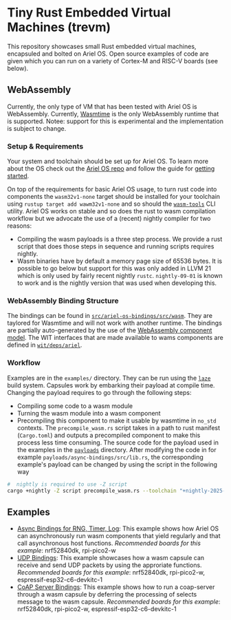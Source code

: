 # Tiny Rust Embedded Virtual Machines (trevm)
This repository showcases small Rust embedded virtual machines, encapsuled and bolted on Ariel OS. Open source examples of code are given which you can run on a variety of Cortex-M and RISC-V boards (see below).

## WebAssembly

Currently, the only type of VM that has been tested with Ariel OS is WebAssembly. Currently, [Wasmtime](https://github.com/bytecodealliance/wasmtime) is the only WebAssembly runtime that is supported. Notee: support for this is experimental and the implementation is subject to change.

### Setup & Requirements

Your system and toolchain should be set up for Ariel OS. To learn more about the OS check out the [Ariel OS repo](https://github.com/ariel-os/ariel-os) and follow the guide for [getting started](https://ariel-os.github.io/ariel-os/dev/docs/book/getting-started.html).

On top of the requirements for basic Ariel OS usage, to turn rust code into components the `wasm32v1-none` target should be installed for your toolchain using `rustup target add wawm32v1-none` and so should the [`wasm-tools`](https://github.com/bytecodealliance/wasm-tools) CLI utility. Ariel OS works on stable and so does the rust to wasm compilation workflow but we advocate the use of a (recent) nightly compiler for two reasons:
- Compiling the wasm payloads is a three step process. We provide a rust script that does those steps in sequence and running scripts requires nightly.
- Wasm binaries have by default a memory page size of 65536 bytes. It is possible to go below but support for this was only added in LLVM 21 which is only used by fairly recent nightly `rustc`. `nightly-09-01` is known to work and is the nightly version that was used when developing this.

### WebAssembly Binding Structure

The bindings can be found in [`src/ariel-os-bindings/src/wasm`](./src/ariel-os-bindings/src/wasm/). They are taylored for Wasmtime and will not work with another runtime. The bindings are partially auto-generated by the use of the [WebAssembly component model](FIXMELink). The WIT interfaces that are made available to wams components are defined in [`wit/deps/ariel`](./wit/deps/ariel/).

### Workflow

Examples are in the `examples/` directory. They can be run using the [`laze`](https://github.com/kaspar030/laze) build system. Capsules work by embarking their payload at compile time. Changing the payload requires to go through the following steps:
- Compiling some code to a wasm module
- Turning the wasm module into a wasm component
- Precompiling this component to make it usable by wasmtime in `no_std` contexts.
The `precompile_wasm.rs` script takes in a path to rust manifest (`Cargo.toml`) and outputs a precompiled component to make this process less time consuming.
The source code for the payload used in the examples in the [`payloads`](./payloads/) directory. After modifying the code in for example `payloads/async-bindings/src/lib.rs`, the corresponding example's payload can be changed by using the script in the following way
```sh
#  nightly is required to use -Z script
cargo +nightly -Z script precompile_wasm.rs --toolchain "+nightly-2025-09-01" --path payloads/async-bindings/Cargo.toml --config payloads/.cargo/config.toml -o examples/async-bindings/payload.cwasm
```

## Examples
- [Async Bindings for RNG, Timer, Log](https://github.com/ariel-os/trevm/tree/main/examples/async-bindings): This example shows how Ariel OS can asynchronously run wasm components that yield regularly and that call asynchronous host functions. *Recommended boards for this example*: nrf52840dk, rpi-pico2-w
- [UDP Bindings](https://github.com/ariel-os/trevm/tree/main/examples/udp-bindings): This example showcases how a wasm capsule can receive and send UDP packets by using the approriate functions. *Recommended boards for this example*: nrf52840dk, rpi-pico2-w, espressif-esp32-c6-devkitc-1
- [CoAP Server Bindings](https://github.com/ariel-os/trevm/tree/main/examples/coap-server-bindings): This example shows how to run a coap-server through a wasm capsule by deferring the processing of selects message to the wasm capsule. *Recommended boards for this example*: nrf52840dk, rpi-pico2-w, espressif-esp32-c6-devkitc-1
